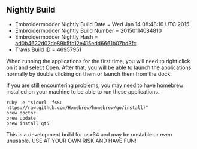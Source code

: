 
Nightly Build
------------------------------

* Embroidermodder Nightly Build Date = Wed Jan 14 08:48:10 UTC 2015
* Embroidermodder Nightly Build Number = 20150114084810
* Embroidermodder Nightly Hash = [ad0b4622d02de89b5fc12e415edd6661b07bd3fc](https://github.com/Embroidermodder/Embroidermodder/commit/ad0b4622d02de89b5fc12e415edd6661b07bd3fc)
* Travis Build ID = [46957951](https://travis-ci.org/Embroidermodder/Embroidermodder/builds/46957951)

When running the applications for the first time, you will need to right click on it and select Open.
After that, you will be able to launch the applications normally by double clicking on them or launch them from the dock.

If you are still encountering problems, you may need to have homebrew installed on your machine to be able to run these applications.
```
ruby -e "$(curl -fsSL https://raw.github.com/Homebrew/homebrew/go/install)"
brew doctor
brew update
brew install qt5
```

This is a development build for osx64 and may be unstable or even unusable.
USE AT YOUR OWN RISK AND HAVE FUN!

